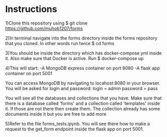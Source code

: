 # Instructions

1)Clone this repository using $ git clone https://github.com/muhob1207/forms

2)In terminal navigate into the forms directory inside the forms repository that you cloned. In other words run twice $ cd forms

3)You should be inside the directory which has docker-compose.yml inside it. Also make sure that Docker is active. Run $ docker-compose up

4)This will start:
-A MongoDB express container on port 8080
-A flask app container on port 5001

You can access MongoDB by navigating to locahost:8080 in your browser. You will be asked for login and password:
login = admin
password = pass

You will see all the databases and collections that you have.
Make sure that there is a database called 'forms' and a collection called 'templates' inside it. If those are not there then create them. The collection already has some documents inside it but you are free to add more

5)Refer to the file forms_tests.ipynb. You will see there how to make a request to the get_form endpoint inside the flask app on port 5001. 
